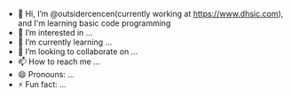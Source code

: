 - 👋 Hi, I’m @outsidercencen(currently working at https://www.dhsic.com), and I'm learning basic code programming
- 👀 I’m interested in ...
- 🌱 I’m currently learning ...
- 💞️ I’m looking to collaborate on ...
- 📫 How to reach me ...
- 😄 Pronouns: ...
- ⚡ Fun fact: ...

<!---
outsidercencen/outsidercencen is a ✨ special ✨ repository because its `README.md` (this file) appears on your GitHub profile.
You can click the Preview link to take a look at your changes.
--->
